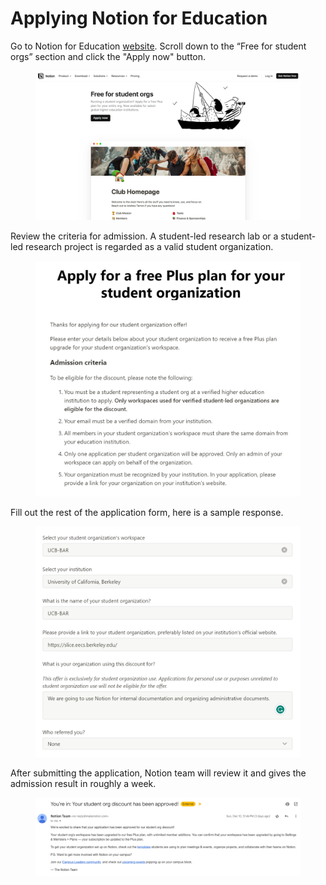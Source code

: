 # Applying Notion for Education

Go to Notion for Education [website](https://www.notion.so/product/notion-for-education). Scroll down to the “Free for student orgs” section and click the "Apply now" button.

<figure><img src="../.gitbook/assets/image (1) (1) (1) (1) (1) (1) (1) (1) (1) (1).png" alt=""><figcaption></figcaption></figure>



Review the criteria for admission. A student-led research lab or a student-led research project is regarded as a valid student organization.&#x20;

<figure><img src="../.gitbook/assets/image (2) (1) (1) (1) (1) (1) (1).png" alt=""><figcaption></figcaption></figure>



Fill out the rest of the application form, here is a sample response.

<figure><img src="../.gitbook/assets/image (3) (1) (1) (1) (1).png" alt=""><figcaption></figcaption></figure>



After submitting the application, Notion team will review it and gives the admission result in roughly a week.

<figure><img src="../.gitbook/assets/image (4) (1) (1).png" alt=""><figcaption></figcaption></figure>







